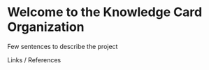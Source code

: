 # Welcome to the Knowledge Card Organization 

Few sentences to describe the project

Links / References
